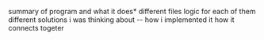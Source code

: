 summary of program and what it does* 
different files 
logic for each of them 
different solutions i was thinking about -- how i implemented it 
how it connects togeter 